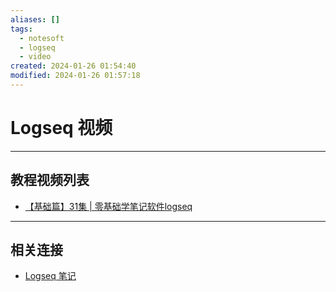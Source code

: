 ```yaml
---
aliases: []
tags:
  - notesoft
  - logseq
  - video
created: 2024-01-26 01:54:40
modified: 2024-01-26 01:57:18
---
```

# Logseq 视频

---

## 教程视频列表

* [【基础篇】31集 | 零基础学笔记软件logseq](https://www.bilibili.com/video/BV1qq4y1k7fN/)

---

## 相关连接

* [Logseq 笔记](Logseq_Note.md)


